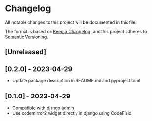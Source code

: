 # Changelog

All notable changes to this project will be documented in this file.

The format is based on [Keep a Changelog](https://keepachangelog.com/en/1.0.0/),
and this project adheres to [Semantic Versioning](https://semver.org/spec/v2.0.0.html).

## [Unreleased]

## [0.2.0] - 2023-04-29

- Update package description in README.md and pyproject.toml

## [0.1.0] - 2023-04-29

- Compatible with django admin
- Use codemirror2 widget directly in django using CodeField
